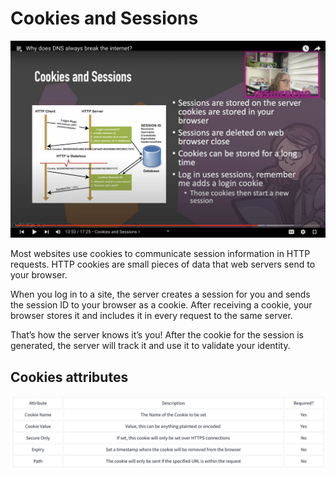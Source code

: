 # Cookies and Sessions

![9185df99c9eba5d91fcfad5ca98498cb.png](../../_resources/9185df99c9eba5d91fcfad5ca98498cb.png)

Most websites use cookies to communicate session information in HTTP requests. HTTP cookies are small pieces of data that web servers send to your browser.

When you log in to a site, the server creates a session for you and sends the session ID to your browser as a cookie. After receiving a cookie, your browser stores it and includes it in every request to the same server.

That’s how the server knows it’s you! After the cookie for the session is generated, the server will track it and use it to validate your identity.

## Cookies attributes

![bc58e226d5e90606d20750bfbe633506.png](../../_resources/bc58e226d5e90606d20750bfbe633506.png)
